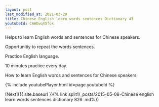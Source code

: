 ```yaml
---
layout: post
last_modified_at: 2021-03-29
title: Chinese English learn words sentences Dictionary 43 
youtubeId: CAWDwqXSfok
---
```

 
 
Helps to learn English words and sentences for Chinese speakers.

Opportunitiy to repeat the words sentences. 

Practice English language. 
 
10 minutes practice every day. 
 
How to learn English words and sentences for Chinese speakers 
 
{% include youtubePlayer.html id=page.youtubeId %}
 
 
[Next]({{ site.baseurl }}{% link  split1/_posts/2015-05-08-Chinese english learn words sentences dictionary 826 .md%})
 
